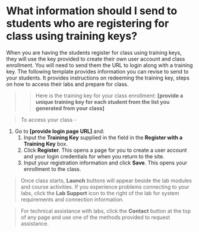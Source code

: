 # What information should I send to students who are registering for class using training keys?

When you are having the students register for class using training keys, they will use the key provided to create their own user account and class enrollment. You will need to send them the URL to login along with a training key. The following template provides information you can revise to send to your students. It provides instructions on redeeming the training key, steps on how to access their labs and prepare for class.

> > Here is the training key for your class enrollment: **[provide a unique training key for each student from the list you generated from your class]**

> To access your class - 
  1. Go to **[provide login page URL]** and:
      1. Input the **Training Key** supplied in the field in the **Register with a Training Key** box.
      1. Click **Register**. This opens a page for you to create a user account and your login credentials for when you return to the site.
      1. Input your registration information and click **Save**. This opens your enrollment to the class. 

> Once class starts, **Launch** buttons will appear beside the lab modules and course activities. If you experience problems connecting to your labs, click the **Lab Support** icon to the right of the lab for system requirements and connection information. 

> For technical assistance with labs, click the **Contact** button at the top of any page and use one of the methods provided to request assistance.
